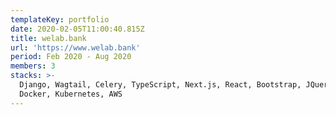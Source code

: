 ```yaml
---
templateKey: portfolio
date: 2020-02-05T11:00:40.815Z
title: welab.bank
url: 'https://www.welab.bank'
period: Feb 2020 - Aug 2020
members: 3
stacks: >-
  Django, Wagtail, Celery, TypeScript, Next.js, React, Bootstrap, JQuery,
  Docker, Kubernetes, AWS
---
```


